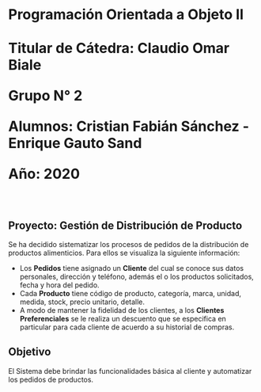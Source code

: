 <p> <h1> 
  
  **Programación Orientada a Objeto II**
  <br>  
  **Titular de Cátedra:** Claudio Omar Biale
  
  **Grupo N° 2**
  
  **Alumnos:** Cristian Fabián Sánchez - Enrique Gauto Sand
  
  **Año:** 2020 
  </h1> </p>
  <br>
  
<h2> Proyecto: Gestión de Distribución de Producto </h2>

  Se ha decidido sistematizar los procesos de pedidos de la distribución de productos alimenticios. Para ellos se visualiza la siguiente información:
 * Los **Pedidos** tiene asignado un **Cliente** del cual se conoce sus datos personales, dirección y teléfono, además el o los productos solicitados, fecha y hora del pedido. 
 * Cada **Producto** tiene código de producto, categoría, marca, unidad, medida, stock, precio unitario, detalle. 
 * A modo de mantener la fidelidad de los clientes, a los **Clientes Preferenciales** se le realiza un descuento que se especifica en particular para cada cliente de acuerdo a su historial de compras.
 
<h2> Objetivo </h2>

El Sistema debe brindar las funcionalidades básica al cliente y automatizar los pedidos de productos.



